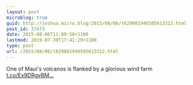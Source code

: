```yaml
---
layout: post
microblog: true
guid: http://joshua.micro.blog/2015/08/06/t629081946505613312.html
post_id: 37473
date: 2015-08-06T11:09:58+1100
lastmod: 2019-07-30T17:41:29+1100
type: post
url: /2015/08/06/t629081946505613312.html
---
```

One of Maui's volcanos is flanked by a glorious wind farm [t.co/Ex9DRgyBM...](http://t.co/Ex9DRgyBMY)
